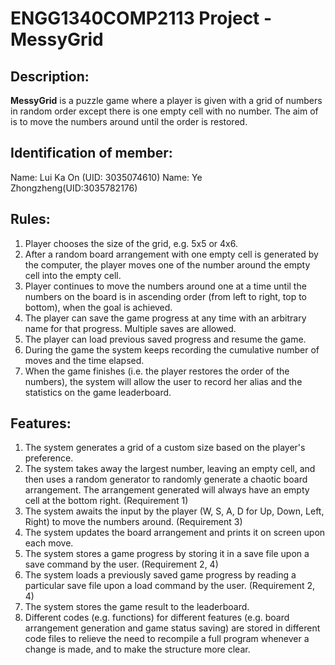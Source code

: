 # ENGG1340COMP2113 Project - MessyGrid

## Description:
**MessyGrid** is a puzzle game where a player is given with a grid of numbers in random order except there is one empty cell with no number. The aim of is to move the numbers around until the order is restored.

## Identification of member:
Name: Lui Ka On (UID: 3035074610)
Name: Ye Zhongzheng(UID:3035782176)

## Rules:
1. Player chooses the size of the grid, e.g. 5x5 or 4x6.
2. After a random board arrangement with one empty cell is generated by the computer, the player moves one of the number around the empty cell into the empty cell.
3. Player continues to move the numbers around one at a time until the numbers
   on the board is in ascending order (from left to right, top to bottom), when
   the goal is achieved.
4. The player can save the game progress at any time with an arbitrary name for that progress. Multiple saves are allowed.
5. The player can load previous saved progress and resume the game.
6. During the game the system keeps recording the cumulative number of moves and the time elapsed.
7. When the game finishes (i.e. the player restores the order of the numbers), the system will allow the user to record her alias and the statistics on the game leaderboard.

## Features:
1. The system generates a grid of a custom size based on the player's preference.
2. The system takes away the largest number, leaving an empty cell, and then uses a random generator to randomly generate a chaotic board arrangement. The arrangement generated will always have an empty cell at the bottom right. (Requirement 1)
3. The system awaits the input by the player (W, S, A, D for Up, Down, Left, Right) to move the numbers around. (Requirement 3)
4. The system updates the board arrangement and prints it on screen upon each move.
5. The system stores a game progress by storing it in a save file upon a save command by the user. (Requirement 2, 4)
6. The system loads a previously saved game progress by reading a particular save file upon a load command by the user. (Requirement 2, 4)
7. The system stores the game result to the leaderboard.
8. Different codes (e.g. functions) for different features (e.g. board arrangement generation and game status saving) are stored in different code files to relieve the need to recompile a full program whenever a change is made, and to make the structure more clear.
